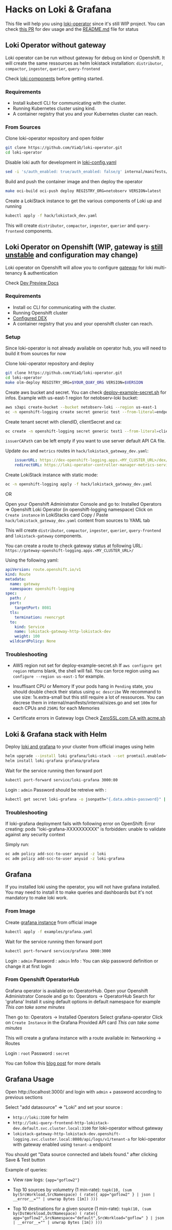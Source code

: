 # Hacks on Loki & Grafana
This file will help you using [loki-operator](https://github.com/ViaQ/loki-operator) since it's still WIP project.
You can check [this PR](https://github.com/ViaQ/loki-operator/pull/99) for dev usage and the [README.md](https://github.com/ViaQ/loki-operator/blob/master/README.md) file for status

## Loki Operator without gateway
Loki operator can be run without gateway for debug on kind or Openshift. It will create the same ressources as helm lokistack installation:
`distributor`, `compactor`, `ingester`, `querier`, `query-frontend`

Check [loki components](https://grafana.com/docs/loki/latest/fundamentals/architecture/#components) before getting started.

### Requirements
- Install kubectl CLI for communicating with the cluster.
- Running Kubernetes cluster using kind.
- A container registry that you and your Kubernetes cluster can reach.

### From Sources

Clone loki-operator repository and open folder
```bash
git clone https://github.com/ViaQ/loki-operator.git
cd loki-operator
```

Disable loki auth for development in [loki-config.yaml](https://github.com/ViaQ/loki-operator/blob/master/internal/manifests/internal/config/loki-config.yaml#L2)
```bash
sed -i 's/auth_enabled: true/auth_enabled: false/g' internal/manifests/internal/config/loki-config.yaml
```

Build and push the container image and then deploy the operator
```bash
make oci-build oci-push deploy REGISTRY_ORG=netobserv VERSION=latest
```

Create a LokiStack instance to get the various components of Loki up and running
```bash
kubectl apply -f hack/lokistack_dev.yaml
```

This will create `distributor`, `compactor`, `ingester`, `querier` and `query-frontend` components.

## Loki Operator on Openshift (WIP, gateway is [still unstable](https://github.com/ViaQ/loki-operator/pull/100/) and configuration may change)
Loki operator on Openshift will allow you to configure [gateway](https://github.com/observatorium/api) for loki multi-tenancy & authentication

Check [Dev Preview Docs](https://github.com/ViaQ/loki-operator/pull/99)

### Requirements
- Install oc CLI for communicating with the cluster.
- Running Openshift cluster
- [Configured DEX](https://github.com/netobserv/documents/blob/main/hack_dex.md)
- A container registry that you and your openshift cluster can reach.

### Setup
Since loki-operator is not already available on operator hub, you will need to build it from sources for now

Clone loki-operator repository and deploy
```bash
git clone https://github.com/ViaQ/loki-operator.git
cd loki-operator
make olm-deploy REGISTRY_ORG=$YOUR_QUAY_ORG VERSION=$VERSION
```

Create aws bucket and secret. You can check [deploy-example-secret.sh](https://github.com/ViaQ/loki-operator/blob/master/hack/deploy-example-secret.sh) for infos.
Example with us-east-1 region for netobserv-loki bucket:
```bash
aws s3api create-bucket --bucket netobserv-loki --region us-east-1
oc -n openshift-logging create secret generic test --from-literal=endpoint="https://s3.us-east-1.amazonaws.com" --from-literal=region="eu-east-1" --from-literal=bucketnames="netobserv-loki" --from-literal=access_key_id="XXXXXXXXXXXXXXXXXXXX" --from-literal=access_key_secret="XXXXXXXXXXXXXXXXXXXXXXXXXXXXXXXXXXXXXXXX"
```

Create tenant secret with cliendID, clientSecret and ca:
```bash
oc create -n openshift-logging secret generic test1 --from-literal=clientID="test"  --from-literal=clientSecret="secret" --from-literal=issuerCAPath="/local/path/to/ca.crt"
```
`issuerCAPath` can be left empty if you want to use server default API CA file.

Update `dex` and `metrics` routes in `hack/lokistack_gateway_dev.yaml`:
```yaml
    issuerURL: https://dex-openshift-logging.apps.<MY_CLUSTER_URL>/dex/
    redirectURL: https://loki-operator-controller-manager-metrics-service.openshift-logging.svc.cluster.local/oidc/tenant-a/callback
```

Create LokiStack instance with static mode:
```bash
oc -n openshift-logging apply -f hack/lokistack_gateway_dev.yaml
```

OR

Open your Openshift Administrator Console and go to:
    Installed Operators => Openshift Loki Operator (in openshift-logging namespace) 
    Click on `Create instance` in LokiStacks card
    Copy / Paste `hack/lokistack_gateway_dev.yaml` content from sources to YAML tab

This will create `distributor`, `compactor`, `ingester`, `querier`, `query-frontend` and `lokistack-gateway` components.


You can create a route to check gateway status at following URL:
`https://gateway-openshift-logging.apps.<MY_CLUSTER_URL>/`

Using the following yaml:
```yaml
apiVersion: route.openshift.io/v1
kind: Route
metadata:
  name: gateway
  namespace: openshift-logging
spec:
  path: /
  port:
    targetPort: 8081
  tls:
    termination: reencrypt
  to:
    kind: Service
    name: lokistack-gateway-http-lokistack-dev
    weight: 100
  wildcardPolicy: None
```

### Troubleshooting
- AWS region not set for deploy-example-secret.sh
If `aws configure get region` returns blank, the shell will fail. 
You can force region using `aws configure --region us-east-1` for example.

- Insuffisant CPU or Memory
If your pods hang in `Pending` state, you should double check their status using `oc describe`
We recommand to use size: 1x.extra-small but this still require a lot of ressources. 
You can decrese them in internal/manifests/internal/sizes.go and set `100m` for each CPUs and `256Mi` for each Memories

- Certificate errors in Gateway logs
Check [ZeroSSL.com CA with acme.sh](https://github.com/netobserv/documents/blob/main/hack_dex.md#-ZeroSSL.com-CA-with-acme.sh)

## Loki & Grafana stack with Helm

Deploy [loki and grafana](https://grafana.com/docs/loki/latest/installation/helm/#deploy-grafana-to-your-cluster) to your cluster from official images using helm
```bash
helm upgrade --install loki grafana/loki-stack --set promtail.enabled=false
helm install loki-grafana grafana/grafana
```

Wait for the service running then forward port
```bash
kubectl port-forward service/loki-grafana 3000:80
```

Login : `admin`
Password should be retreive with :
```bash
kubectl get secret loki-grafana -o jsonpath="{.data.admin-password}" | base64 --decode ; echo
```

### Troubleshooting
If loki-grafana deployment fails with following error on OpenShift:
Error creating: pods "loki-grafana-XXXXXXXXXX" is forbidden: unable to validate against any security context

Simply run:
```bash
oc adm policy add-scc-to-user anyuid -z loki
oc adm policy add-scc-to-user anyuid -z loki-grafana
```

## Grafana
If you installed loki using the operator, you will not have grafana installed. You may need to install it to make queries and dashboards but it's not mandatory to make loki work.

### From Image

Create [grafana instance](https://grafana.com/docs/grafana/latest/installation/kubernetes/) from official image
```bash
kubectl apply -f examples/grafana.yaml
```

Wait for the service running then forward port
```bash
kubectl port-forward service/grafana 3000:3000
```

Login : `admin`
Password : `admin`
Info : You can skip password definition or change it at first login

### From Openshift OperatorHub
Grafana operator is available on OperatorHub. Open your Openshift Administrator Console and go to:
    Operators -> OperatorHub
    Search for 'grafana'
    Install it using default options in default namespace for example
    *This can take some minutes*

Then go to:
    Operators -> Installed Operators
    Select grafana-operator
    Click on `Create Instance` in the Grafana Provided API card
    *This can take some minutes*

This will create a grafana instance with a route available in:
    Networking -> Routes

Login : `root`
Password : `secret`

You can follow this [blog post](https://www.redhat.com/en/blog/custom-grafana-dashboards-red-hat-openshift-container-platform-4) for more details

## Grafana Usage

Open http://localhost:3000/ and login with `admin` + password according to previous sections

Select "add datasource" => "Loki" and set your source :
- `http://loki:3100` for helm
- `http://loki-query-frontend-http-lokistack-dev.default.svc.cluster.local:3100` for loki-operator without gateway
- `lokistack-gateway-http-lokistack-dev.openshift-logging.svc.cluster.local:8080/api/logs/v1/tenant-a` for loki-operator with gateway enabled using `tenant-a` endpoint

You should get "Data source connected and labels found." after clicking Save & Test button

Example of queries:
- View raw logs:
`{app="goflow2"}`

- Top 10 sources by volumetry (1 min-rate):
`topk(10, (sum by(SrcWorkload,SrcNamespace) ( rate({ app="goflow2" } | json | __error__="" | unwrap Bytes [1m]) )))`

- Top 10 destinations for a given source (1 min-rate):
`topk(10, (sum by(DstWorkload,DstNamespace) ( rate({ app="goflow2",SrcNamespace="default",SrcWorkload="goflow" } | json | __error__="" | unwrap Bytes [1m]) )))`